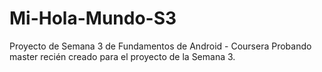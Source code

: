 # Mi-Hola-Mundo-S3
Proyecto de Semana 3 de Fundamentos de Android - Coursera
Probando master recién creado para el proyecto de la Semana 3.
